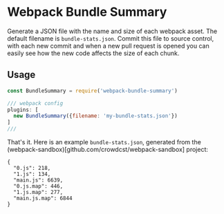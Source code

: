 # Webpack Bundle Summary

Generate a JSON file with the name and size of each webpack asset. The default
filename is `bundle-stats.json`. Commit this file to source control, with each
new commit and when a new pull request is opened you can easily see how the
new code affects the size of each chunk.

## Usage

```javascript
const BundleSummary = require('webpack-bundle-summary')

/// webpack config
plugins: [
  new BundleSummary({filename: 'my-bundle-stats.json'})
]
///
```

That's it. Here is an example `bundle-stats.json`, generated from the (webpack-sandbox)[github.com/crowdcst/webpack-sandbox] project:

```
{
  "0.js": 218,
  "1.js": 134,
  "main.js": 6639,
  "0.js.map": 446,
  "1.js.map": 277,
  "main.js.map": 6844
}
```
